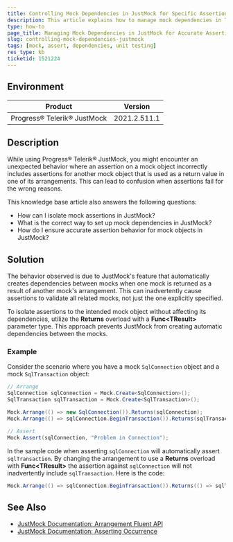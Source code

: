 ```yaml
---
title: Controlling Mock Dependencies in JustMock for Specific Assertion Behavior
description: This article explains how to manage mock dependencies in Telerik JustMock to achieve accurate assertion behaviors in unit tests.
type: how-to
page_title: Managing Mock Dependencies in JustMock for Accurate Assertions
slug: controlling-mock-dependencies-justmock
tags: [mock, assert, dependencies, unit testing]
res_type: kb
ticketid: 1521224
---
```


## Environment

| Product | Version |
| --- | --- |
| Progress® Telerik® JustMock | 2021.2.511.1 |

## Description
While using Progress® Telerik® JustMock, you might encounter an unexpected behavior where an assertion on a mock object incorrectly includes assertions for another mock object that is used as a return value in one of its arrangements. This can lead to confusion when assertions fail for the wrong reasons. 

This knowledge base article also answers the following questions:
- How can I isolate mock assertions in JustMock?
- What is the correct way to set up mock dependencies in JustMock?
- How do I ensure accurate assertion behavior for mock objects in JustMock?

## Solution
The behavior observed is due to JustMock's feature that automatically creates dependencies between mocks when one mock is returned as a result of another mock's arrangement. This can inadvertently cause assertions to validate all related mocks, not just the one explicitly specified. 

To isolate assertions to the intended mock object without affecting its dependencies, utilize the **Returns** overload with a **Func\<TResult\>** parameter type. This approach prevents JustMock from creating automatic dependencies between the mocks.

### Example

Consider the scenario where you have a mock `SqlConnection` object and a mock `SqlTransaction` object:

```csharp
// Arrange
SqlConnection sqlConnection = Mock.Create<SqlConnection>();
SqlTransaction sqlTransaction = Mock.Create<SqlTransaction>();

Mock.Arrange(() => new SqlConnection()).Returns(sqlConnection);
Mock.Arrange(() => sqlConnection.BeginTransaction()).Returns(sqlTransaction);

// Assert
Mock.Assert(sqlConnection, "Problem in Connection"); 
```

In the sample code when asserting `sqlConnection` will automatically assert `sqlTransaction`. By changing the arrangement to use a **Returns** overload with **Func\<TResult\>** the assertion against `sqlConnection` will not inadvertently include `sqlTransaction`. Here is the code:

```csharp
Mock.Arrange(() => sqlConnection.BeginTransaction()).Returns(() => sqlTransaction);
```

## See Also
- [JustMock Documentation: Arrangement Fluent API](https://docs.telerik.com/devtools/justmock/api/Telerik.JustMock.Expectations.FuncExpectation-1.html#Telerik_JustMock_Expectations_FuncExpectation_1_Returns_System_Func__0__)
- [JustMock Documentation: Asserting Occurrence](https://docs.telerik.com/devtools/justmock/basic-usage/asserting-occurrence)
